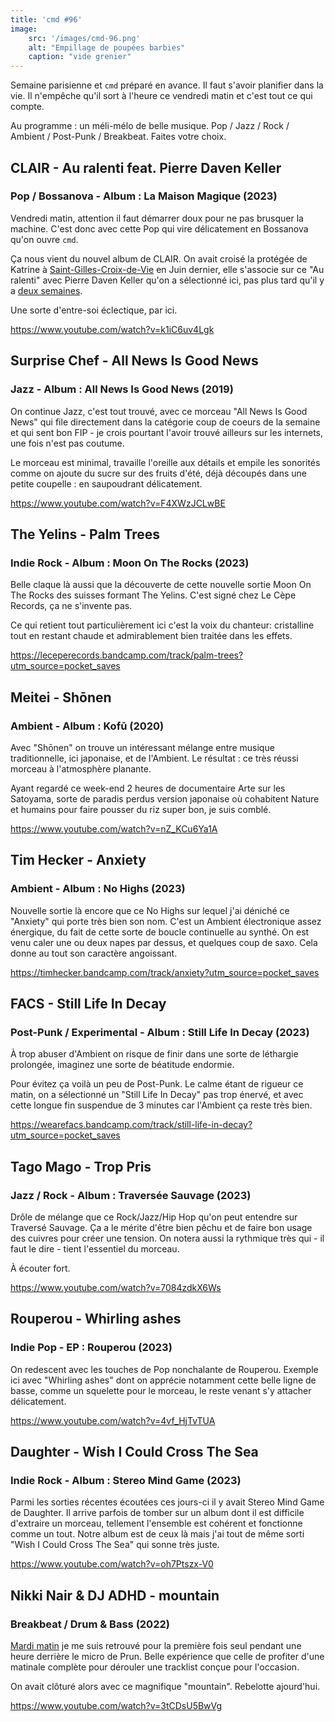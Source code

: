 ```yaml
---
title: 'cmd #96'
image:
    src: '/images/cmd-96.png'
    alt: "Empillage de poupées barbies"
    caption: "vide grenier"
---
```


Semaine parisienne et `cmd` préparé en avance. Il faut s'avoir planifier dans la vie. Il n'empêche qu'il sort à l'heure ce vendredi matin et c'est tout ce qui compte.

Au programme : un méli-mélo de belle musique. Pop / Jazz / Rock / Ambient / Post-Punk / Breakbeat. Faites votre choix.



## CLAIR - Au ralenti feat. Pierre Daven Keller

### Pop / Bossanova - Album : La Maison Magique (2023)

Vendredi matin, attention il faut démarrer doux pour ne pas brusquer la machine. C'est donc avec cette Pop qui vire délicatement en Bossanova qu'on ouvre `cmd`.

Ça nous vient du nouvel album de CLAIR. On avait croisé la protégée de Katrine à [Saint-Gilles-Croix-de-Vie](https://cmd.wuips.com/post/2022-06-16-cmd-52) en Juin dernier, elle s'associe sur ce "Au ralenti" avec Pierre Daven Keller qu'on a sélectionné ici, pas plus tard qu'il y a [deux semaines](https://cmd.wuips.com/post/2023-04-07-cmd-94).

Une sorte d'entre-soi éclectique, par ici.

https://www.youtube.com/watch?v=k1iC6uv4Lgk




## Surprise Chef - All News Is Good News

### Jazz - Album : All News Is Good News (2019)

On continue Jazz, c'est tout trouvé, avec ce morceau "All News Is Good News" qui file directement dans la catégorie coup de coeurs de la semaine et qui sent bon FIP - je crois pourtant l'avoir trouvé ailleurs sur les internets, une fois n'est pas coutume.

Le morceau est minimal, travaille l'oreille aux détails et empile les sonorités comme on ajoute du sucre sur des fruits d'été, déjà découpés dans une petite coupelle : en saupoudrant délicatement.

https://www.youtube.com/watch?v=F4XWzJCLwBE



## The Yelins - Palm Trees

### Indie Rock - Album : Moon On The Rocks (2023)

Belle claque là aussi que la découverte de cette nouvelle sortie Moon On The Rocks des suisses formant The Yelins. C'est signé chez Le Cèpe Records, ça ne s'invente pas.

Ce qui retient tout particulièrement ici c'est la voix du chanteur: cristalline tout en restant chaude et admirablement bien traitée dans les effets.

https://leceperecords.bandcamp.com/track/palm-trees?utm_source=pocket_saves



## Meitei - Shōnen

### Ambient - Album : Kofū (2020)

Avec "Shōnen" on trouve un intéressant mélange entre musique traditionnelle, ici japonaise, et de l'Ambient. Le résultat : ce très réussi morceau à l'atmosphère planante.

Ayant regardé ce week-end 2 heures de documentaire Arte sur les Satoyama, sorte de paradis perdus version japonaise où cohabitent Nature et humains pour faire pousser du riz super bon, je suis comblé.

https://www.youtube.com/watch?v=nZ_KCu6Ya1A



## Tim Hecker - Anxiety

### Ambient - Album : No Highs (2023)

Nouvelle sortie là encore que ce No Highs sur lequel j'ai déniché ce "Anxiety" qui porte très bien son nom. C'est un Ambient électronique assez énergique, du fait de cette sorte de boucle continuelle au synthé. On est venu caler une ou deux napes par dessus, et quelques coup de saxo. Cela donne au tout son caractère angoissant.

https://timhecker.bandcamp.com/track/anxiety?utm_source=pocket_saves



## FACS - Still Life In Decay

### Post-Punk / Experimental - Album : Still Life In Decay (2023)

À trop abuser d'Ambient on risque de finir dans une sorte de léthargie prolongée, imaginez une sorte de béatitude endormie.

Pour évitez ça voilà un peu de Post-Punk. Le calme étant de rigueur ce matin, on a sélectionné un "Still Life In Decay" pas trop énervé, et avec cette longue fin suspendue de 3 minutes car l'Ambient ça reste très bien.

https://wearefacs.bandcamp.com/track/still-life-in-decay?utm_source=pocket_saves



## Tago Mago - Trop Pris

### Jazz / Rock - Album : Traversée Sauvage (2023)

Drôle de mélange que ce Rock/Jazz/Hip Hop qu'on peut entendre sur Traversé Sauvage. Ça a le mérite d'être bien pêchu et de faire bon usage des cuivres pour créer une tension. On notera aussi la rythmique très qui - il faut le dire - tient l'essentiel du morceau.

À écouter fort.

https://www.youtube.com/watch?v=7084zdkX6Ws



##  Rouperou - Whirling ashes

### Indie Pop - EP : Rouperou (2023)

On redescent avec les touches de Pop nonchalante de Rouperou. Exemple ici avec "Whirling ashes" dont on apprécie notamment cette belle ligne de basse, comme un squelette pour le morceau, le reste venant s'y attacher délicatement.

https://www.youtube.com/watch?v=4vf_HjTvTUA



## Daughter - Wish I Could Cross The Sea

### Indie Rock - Album : Stereo Mind Game (2023)

Parmi les sorties récentes écoutées ces jours-ci il y avait Stereo Mind Game de Daughter. Il arrive parfois de tomber sur un album dont il est difficile d'extraire un morceau, tellement l'ensemble est cohérent et fonctionne comme un tout. Notre album est de ceux là mais j'ai tout de même sorti "Wish I Could Cross The Sea" qui sonne très juste.

https://www.youtube.com/watch?v=oh7Ptszx-V0


## Nikki Nair & DJ ADHD - mountain

### Breakbeat / Drum & Bass (2022)

[Mardi matin](https://www.prun.net/emission/8301-tumulte/dEw7-alone-in-studio-b) je me suis retrouvé pour la première fois seul pendant une heure derrière le micro de Prun. Belle expérience que celle de profiter d'une matinale complète pour dérouler une tracklist conçue pour l'occasion.

On avait clôturé alors avec ce magnifique "mountain". Rebelotte ajourd'hui.

https://www.youtube.com/watch?v=3tCDsU5BwVg

